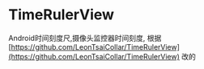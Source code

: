 # TimeRulerView
Android时间刻度尺,摄像头监控器时间刻度, 根据
[https://github.com/LeonTsaiCollar/TimeRulerView](https://github.com/LeonTsaiCollar/TimeRulerView)
改的
